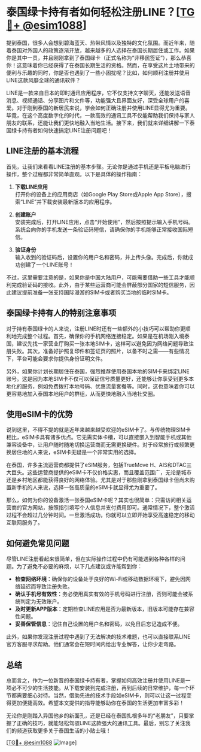 # 泰国绿卡持有者如何轻松注册LINE？[[TG💪+ @esim1088](https://t.me/s/esim1088)]

提到泰国，很多人会想到碧海蓝天、热带风情以及独特的文化氛围。而近年来，随着泰国对外国人的政策逐渐开放，越来越多的人选择在泰国长期居住或工作。如果你是其中一员，并且刚刚拿到了泰国绿卡（正式名称为“非移民签证”），那么恭喜你！这意味着你已经获得了在泰国长期生活的资格。然而，在享受这片土地带来的便利与乐趣的同时，你是否也遇到了一些小困扰呢？比如，如何顺利注册并使用LINE这款风靡全球的通讯软件？

LINE是一款来自日本的即时通讯应用程序，它不仅支持文字聊天，还能发送语音消息、视频通话、分享图片和文件等，功能强大且界面友好，深受全球用户的喜爱。对于刚到泰国的新居民来说，学会如何正确注册并使用LINE显得尤为重要。毕竟，在这个高度数字化的时代，一款高效的通讯工具不仅能帮助我们保持与家人朋友的联系，还能让我们更快地融入当地生活。接下来，我们就来详细讲解一下泰国绿卡持有者如何快速搞定LINE注册问题吧！

## LINE注册的基本流程

首先，让我们来看看LINE注册的基本步骤。无论你是通过手机还是平板电脑进行操作，整个过程都非常简单直观。以下是具体的操作指南：

1. **下载LINE应用**  
   打开你的设备上的应用商店（如Google Play Store或Apple App Store），搜索“LINE”并下载安装最新版本的应用程序。

2. **创建账户**  
   安装完成后，打开LINE应用，点击“开始使用”，然后按照提示输入手机号码。系统会向你的手机发送一条验证码短信，请确保你的手机能够正常接收国际短信。

3. **验证身份**  
   输入收到的验证码后，设置你的用户名和密码，并上传头像。完成后，你就成功创建了一个LINE账号！

不过，这里需要注意的是，如果你是中国大陆用户，可能需要借助一些工具才能顺利完成验证码的接收。此外，由于某些运营商可能会屏蔽部分国家的短信服务，因此建议提前准备一张支持国际漫游的SIM卡或者购买当地的临时SIM卡。

## 泰国绿卡持有人的特别注意事项

对于持有泰国绿卡的人来说，注册LINE时还有一些额外的小技巧可以帮助你更顺利地完成整个过程。首先，确保你的手机网络连接稳定。如果是在机场刚入境泰国，建议先找一家营业厅购买一张本地SIM卡，这样可以避免因为网络问题导致注册失败。其次，准备好护照复印件和签证页的照片，以备不时之需——有些情况下，平台可能会要求你提供身份证明文件。

另外，如果你计划长期居住在泰国，强烈推荐使用泰国本地的SIM卡来绑定LINE账号。这是因为本地SIM卡不仅可以保证信号质量更好，还能够让你享受到更多本地化的服务，例如免费拨打本地号码、优惠流量套餐等。同时，这也意味着你可以更容易地加入泰国本地用户的群组，从而更快地融入当地社交圈。

## 使用eSIM卡的优势

说到这里，不得不提的就是近年来越来越受欢迎的eSIM卡了。与传统物理SIM卡相比，eSIM卡具有诸多优点。它无需实体卡槽，可以直接嵌入到智能手机或其他兼容设备中，让用户随时随地切换运营商而无需更换硬件。对于经常旅行或频繁更换居住地的人来说，eSIM卡无疑是一个非常实用的选择。

在泰国，许多主流运营商都提供了eSIM服务，包括TrueMove H、AIS和DTAC三大巨头。这些运营商提供的eSIM卡不仅价格实惠，而且覆盖范围广，无论是城市还是乡村地区都能获得良好的网络体验。尤其是对于那些刚拿到泰国绿卡但尚未购置新手机的人来说，选择一张高质量的eSIM卡就显得尤为重要了。

那么，如何为你的设备激活一张泰国eSIM卡呢？其实也很简单：只需访问相关运营商的官方网站，按照指引填写个人信息并支付费用即可。通常情况下，整个激活过程不会超过几分钟时间。一旦激活成功，你就可以立即开始享受高速稳定的移动互联网服务了。

## 如何避免常见问题

尽管LINE注册看起来很简单，但在实际操作过程中仍有可能遇到各种各样的问题。为了避免不必要的麻烦，以下几点建议或许能帮到你：

- **检查网络环境**：确保你的设备处于良好的Wi-Fi或移动数据环境下，避免因网络延迟而导致注册失败。
- **确认手机号有效性**：务必使用真实有效的手机号码进行注册，否则可能会被系统判定为无效账户。
- **及时更新APP版本**：定期检查LINE应用是否为最新版本，旧版本可能存在兼容性问题。
- **妥善保管信息**：记住自己设置的用户名和密码，以免日后忘记造成不便。

此外，如果你发现注册过程中遇到了无法解决的技术难题，也可以直接联系LINE官方客服寻求帮助。他们通常会在短时间内给出专业解答，让你少走弯路。

## 总结

总而言之，作为一位新晋的泰国绿卡持有者，掌握如何高效注册并使用LINE是一项必不可少的生活技能。从下载安装到完成注册，再到后续的日常维护，每一个环节都需要细心对待。当然，借助先进的技术手段如eSIM卡，则可以让这一过程变得更加便捷高效。希望本文提供的指导能够助你在泰国的生活更加丰富多彩！

无论你是刚踏入异国他乡的新面孔，还是已经在泰国扎根多年的“老朋友”，只要掌握了正确的技巧，就能轻松驾驭LINE这款强大的通讯工具。最后，别忘了关注我们的频道获取更多关于泰国生活的小贴士哦！

[[TG💪+ @esim1088](https://t.me/s/esim1088) ![Image](https://i.postimg.cc/4NQfJmqS/Snipaste-2025-05-13-00-14-12.png)]